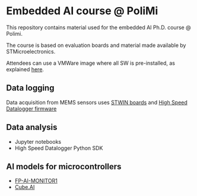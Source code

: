 # Embedded AI course @ PoliMi

This repository contains material used for the embedded AI Ph.D. course @ Polimi.

The course is based on evaluation boards and material made available by STMicroelectronics.

Attendees can use a VMWare image where all SW is pre-installed, as explained [here](VM/README.md).

## Data logging

Data acquisition from MEMS sensors uses [STWIN boards](https://www.st.com/en/evaluation-tools/steval-stwinkt1.html) and [High Speed Datalogger firmware](https://www.st.com/en/embedded-software/fp-sns-datalog1.html)

## Data analysis

* Jupyter notebooks
* High Speed Datalogger Python SDK

## AI models for microcontrollers

* [FP-AI-MONITOR1](https://www.st.com/en/embedded-software/fp-ai-monitor1.html)
* [Cube.AI](https://www.st.com/content/st_com/en/support/learning/stm32-education/stm32-moocs/Introduction_to_STM32CubeAI_MOOC.html)
